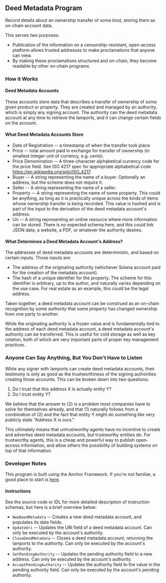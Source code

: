 ## Deed Metadata Program
Record details about an ownership transfer of some kind, storing them
as on-chain account data.

This serves two purposes:
- Publication of the information on a censorship-resistant, open-access platform
allows trusted addresses to make proclamations that anyone can view.
- By making these proclamations structured and on-chain, they become readable by other on-chain
programs.

### How it Works
#### Deed Metadata Accounts
These accounts store data that describes a transfer of ownership of some given product or property.
They are created and managed by an authority, which is simply any signing account.
The authority can the deed metadata account at any time to retrieve the lamports,
and it can change certain fields on the account.

#### What Deed Metadata Accounts Store
- Date of Registration -- a timestamp of when the transfer took place
- Price -- total amount paid in exchange for transfer of ownership (in smallest integer unit of currency, e.g. cents).
- Price Denomination -- A three-character alphabetical currency code for the price field. See ISO 4217 spec for appropriate alphabetical code https://en.wikipedia.org/wiki/ISO_4217.
- Buyer -- A string representing the name of a buyer. Optionally an address, but the scheme does not require it.
- Seller -- A string representing the name of a seller.
- Property -- A string representing the name of some property. This could be anything, as long as it
is practically unique across the kinds of items whose ownership transfer is being recorded. This value is hashed and is part of the input to the derivation of the deed metadata account's address.
- Uri -- A string representing an online resource where more information can be stored. There is no expected schema here, and this could link JSON data, a website, a PDF, or whatever the authority desires.

#### What Determines a Deed Metadata Account's Address?
The addresses of deed metadata accounts are deterministic, and based on certain
inputs. Those inputs are:
- The address of the originating authority (whichever Solana account paid for
the creation of the metadata account).
- The hash of a unique identifier for the property. The scheme for this identifier
is arbitrary, up to the author, and naturally varies depending on the use case. For
real estate as an example, this could be the legal address. 

Taken together, a deed metadata account can be construed as an on-chain recognition by
some _authority_ that some _property_ has changed ownership from one party to another.

While the originating authority is a frozen value and is fundamentally tied to
the address of each deed metadata account, a deed metadata account's authority can be transferred.
This is useful for cold storage as well as key rotation, both of which are
very important parts of proper key management practices.

### Anyone Can Say Anything, But You Don't Have to Listen
While any signer with lamports can create deed metadata accounts, their testimony is
only as good as the trustworthiness of the signing authorities creating those accounts.
This can be broken down into two questions:
1. Do I trust that this address X is actually entity Y?
2. Do I trust entity Y?

We believe that the answer to (2) is a problem most companies have to solve for themselves
already, and that (1) naturally follows from a combination of (2) and the fact that
entity Y might do something like very publicly state "Address X is ours."

This ultimately means that untrustworthy agents have no incentive to create and advertise
deed metadata accounts, but trustworthy entities do.
For trustworthy agents, this is a cheap and powerful way to publish open-access information,
and allow others the possibility of building systems on top of that information.

### Developer Notes
This program is built using the Anchor Framework. If you're not familiar, a good place to start is [here](https://book.anchor-lang.com/getting_started/installation.html).

#### Instructions
See the source code or IDL for more detailed description of instruction schemas, but here is a brief
overview below:
- `NewDeedMetadata` -- Creates a new deed metadata account, and populates its data fields.
- `UpdateUri` -- Updates the URI field of a deed metadata account. Can only be executed by the account's authority.
- `CloseDeedMetadata` -- Closes a deed metadata account, returning the lamports to the authority. Can only be executed by the account's authority.
- `SetPendingAuthority` -- Updates the pending authority field to a new address. Can only be executed by the account's authority.
- `AcceptPendingAuthority` -- Updates the authority field to the value in the pending authority field. Can only be executed by the account's pending authority.
